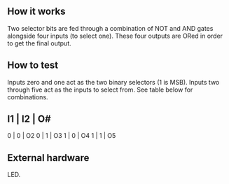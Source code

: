 <!---

This file is used to generate your project datasheet. Please fill in the information below and delete any unused
sections.

You can also include images in this folder and reference them in the markdown. Each image must be less than
512 kb in size, and the combined size of all images must be less than 1 MB.
-->

## How it works

Two selector bits are fed through a combination of NOT and AND gates alongside four inputs (to select one). These four outputs are ORed in order to get the final output.

## How to test

Inputs zero and one act as the two binary selectors (1 is MSB). Inputs two through five act as the inputs to select from. See table below for combinations.

I1 | I2 | O#
------------
0 | 0 | O2
0 | 1 | O3
1 | 0 | O4
1 | 1 | O5

## External hardware

LED.

